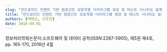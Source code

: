 ```yaml
---
slug: "안드로이드 인텐트 기반 컴포넌트 상호작용 다이어그램 생성 및 테스트 시나리오 설계기법"
title: "안드로이드 인텐트 기반 컴포넌트 상호작용 다이어그램 생성 및 테스트 시나리오 설계기법"
authors: [백태산, 이우진]
date: 2016-04-01
---
```


정보처리학회논문지:소프트웨어 및 데이터 공학(ISSN:2287-5905), 제5권 제4호, pp. 165-170, 2016년 4월
